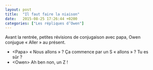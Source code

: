 ```yaml
---
layout: post
title:  "Il faut faire la niaison"
date:   2015-08-25 17:26:44 +0200
categories: ["Les répliques d’Owen"]
---
```


Avant la rentrée, petites révisions de conjugaison avec papa, Owen conjugue « Aller » au présent.

-   \<Papa\> « Nous allons » ? Ça commence par un S « allons » ? Tu es sûr ?
-   \<Owen\> Ah ben non, un Z !

<!--more-->
